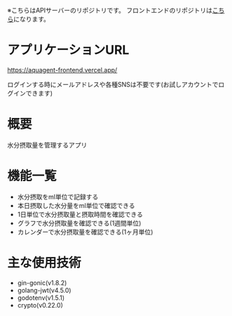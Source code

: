 ※こちらはAPIサーバーのリポジトリです。
フロントエンドのリポジトリは[こちら](https://github.com/mikaijun/aquagent-frontend)になります。

# アプリケーションURL
https://aquagent-frontend.vercel.app/

ログインする時にメールアドレスや各種SNSは不要です(お試しアカウントでログインできます)

# 概要
水分摂取量を管理するアプリ

# 機能一覧
- 水分摂取をml単位で記録する
- 本日摂取した水分量をml単位で確認できる
- 1日単位で水分摂取量と摂取時間を確認できる
- グラフで水分摂取量を確認できる(1週間単位)
- カレンダーで水分摂取量を確認できる(1ヶ月単位)

# 主な使用技術
- gin-gonic(v1.8.2)
- golang-jwt(v4.5.0)
- godotenv(v1.5.1)
- crypto(v0.22.0) 
